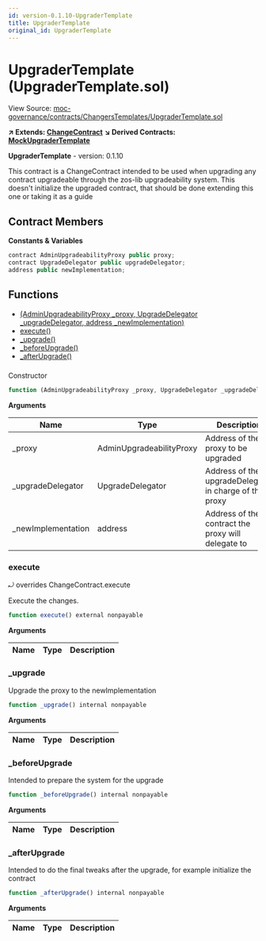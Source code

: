 ```yaml
---
id: version-0.1.10-UpgraderTemplate
title: UpgraderTemplate
original_id: UpgraderTemplate
---
```


# UpgraderTemplate (UpgraderTemplate.sol)

View Source: [moc-governance/contracts/ChangersTemplates/UpgraderTemplate.sol](../../moc-governance/contracts/ChangersTemplates/UpgraderTemplate.sol)

**↗ Extends: [ChangeContract](ChangeContract.md)**
**↘ Derived Contracts: [MockUpgraderTemplate](MockUpgraderTemplate.md)**

**UpgraderTemplate** - version: 0.1.10

This contract is a ChangeContract intended to be used when
upgrading any contract upgradeable through the zos-lib upgradeability
system. This doesn't initialize the upgraded contract, that should be done extending
this one or taking it as a guide

## Contract Members
**Constants & Variables**

```js
contract AdminUpgradeabilityProxy public proxy;
contract UpgradeDelegator public upgradeDelegator;
address public newImplementation;

```

## Functions

- [(AdminUpgradeabilityProxy _proxy, UpgradeDelegator _upgradeDelegator, address _newImplementation)](#)
- [execute()](#execute)
- [_upgrade()](#_upgrade)
- [_beforeUpgrade()](#_beforeupgrade)
- [_afterUpgrade()](#_afterupgrade)

### 

Constructor

```js
function (AdminUpgradeabilityProxy _proxy, UpgradeDelegator _upgradeDelegator, address _newImplementation) public nonpayable
```

**Arguments**

| Name        | Type           | Description  |
| ------------- |------------- | -----|
| _proxy | AdminUpgradeabilityProxy | Address of the proxy to be upgraded | 
| _upgradeDelegator | UpgradeDelegator | Address of the upgradeDelegator in charge of that proxy | 
| _newImplementation | address | Address of the contract the proxy will delegate to | 

### execute

⤾ overrides ChangeContract.execute

Execute the changes.

```js
function execute() external nonpayable
```

**Arguments**

| Name        | Type           | Description  |
| ------------- |------------- | -----|

### _upgrade

Upgrade the proxy to the newImplementation

```js
function _upgrade() internal nonpayable
```

**Arguments**

| Name        | Type           | Description  |
| ------------- |------------- | -----|

### _beforeUpgrade

Intended to prepare the system for the upgrade

```js
function _beforeUpgrade() internal nonpayable
```

**Arguments**

| Name        | Type           | Description  |
| ------------- |------------- | -----|

### _afterUpgrade

Intended to do the final tweaks after the upgrade, for example initialize the contract

```js
function _afterUpgrade() internal nonpayable
```

**Arguments**

| Name        | Type           | Description  |
| ------------- |------------- | -----|

